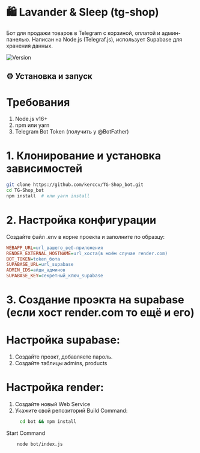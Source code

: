 # 🛍️ Lavander & Sleep (tg-shop)

Бот для продажи товаров в Telegram с корзиной, оплатой и админ-панелью.
Написан на Node.js (Telegraf.js), использует Supabase для хранения данных.

![Version](https://img.shields.io/badge/version-1.0-violet) 

## ⚙️ Установка и запуск

# Требования
1. Node.js v16+
2. npm или yarn
3. Telegram Bot Token (получить у @BotFather)

# 1. Клонирование и установка зависимостей
   ```bash
git clone https://github.com/kerccv/TG-Shop_bot.git
cd TG-Shop_bot
npm install  # или yarn install
   ```

# 2. Настройка конфигурации
Создайте файл .env в корне проекта и заполните по образцу:

   ```ini
WEBAPP_URL=url_вашего_веб-приложения
RENDER_EXTERNAL_HOSTNAME=url_хоста(в моём случае render.com)
BOT_TOKEN=token_бота
SUPABASE_URL=url_supabase
ADMIN_IDS=айди_админов
SUPABASE_KEY=секретный_ключ_supabase
   ```
# 3. Создание проэкта на supabase (если хост render.com то ещё и его)
# Настройка supabase:
  1) Создайте проэкт, добавляете пароль.
  2) Создайте таблицы admins, products
     
# Настройка render:
  1) Создайте новый Web Service
  2) Укажите свой репозиторий
Build Command:
```bash
     cd bot && npm install
   ```

Start Command
 ```bash
     node bot/index.js
  ```

